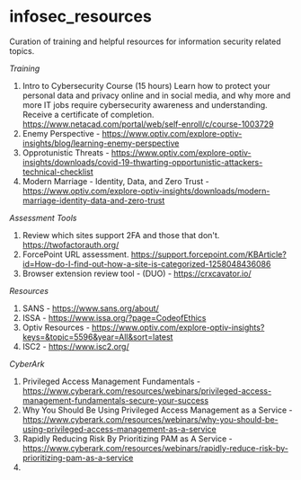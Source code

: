 # infosec_resources
Curation of training and helpful resources for information security related topics.

*Training*
1. Intro to Cybersecurity Course (15 hours) Learn how to protect your personal data and privacy online and in social media, and why more and more IT jobs require cybersecurity awareness and understanding. Receive a certificate of completion. https://www.netacad.com/portal/web/self-enroll/c/course-1003729
2. Enemy Perspective - https://www.optiv.com/explore-optiv-insights/blog/learning-enemy-perspective
3. Opprotunistic Threats - https://www.optiv.com/explore-optiv-insights/downloads/covid-19-thwarting-opportunistic-attackers-technical-checklist
4. Modern Marriage - Identity, Data, and Zero Trust - https://www.optiv.com/explore-optiv-insights/downloads/modern-marriage-identity-data-and-zero-trust

*Assessment Tools*
1. Review which sites support 2FA and those that don't. https://twofactorauth.org/
2. ForcePoint URL assessment. https://support.forcepoint.com/KBArticle?id=How-do-I-find-out-how-a-site-is-categorized-1258048436086
3. Browser extension review tool - (DUO) - https://crxcavator.io/

*Resources*
1. SANS - https://www.sans.org/about/
2. ISSA - https://www.issa.org/?page=CodeofEthics
3. Optiv Resources - https://www.optiv.com/explore-optiv-insights?keys=&topic=5596&year=All&sort=latest
4. ISC2 - https://www.isc2.org/

*CyberArk*
1. Privileged Access Management Fundamentals - https://www.cyberark.com/resources/webinars/privileged-access-management-fundamentals-secure-your-success
2. Why You Should Be Using Privileged Access Management as a Service - https://www.cyberark.com/resources/webinars/why-you-should-be-using-privileged-access-management-as-a-service
3. Rapidly Reducing Risk By Prioritizing PAM as A Service - https://www.cyberark.com/resources/webinars/rapidly-reduce-risk-by-prioritizing-pam-as-a-service
4.
